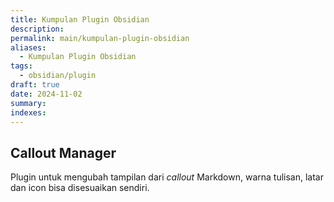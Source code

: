 ```yaml
---
title: Kumpulan Plugin Obsidian
description: 
permalink: main/kumpulan-plugin-obsidian
aliases:
  - Kumpulan Plugin Obsidian
tags:
  - obsidian/plugin
draft: true
date: 2024-11-02
summary: 
indexes:
---
```


## Callout Manager
Plugin untuk mengubah tampilan dari *callout* Markdown, warna tulisan, latar dan icon bisa disesuaikan sendiri.